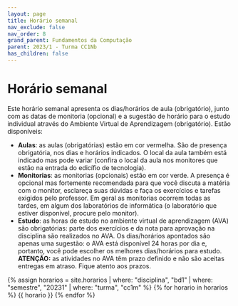 ```yaml
---
layout: page
title: Horário semanal
nav_exclude: false
nav_order: 8
grand_parent: Fundamentos da Computação
parent: 2023/1 - Turma CC1Nb
has_children: false
---
```


# Horário semanal

Este horário semanal apresenta os dias/horários de aula (obrigatório), junto
com as datas de monitoria (opcional) e a sugestão de horário para o estudo
individual através do Ambiente Virtual de Aprendizagem (obrigatório). Estão
disponíveis:

- **Aulas**: as aulas (obrigatórias) estão em cor vermelha. São de presença
  obrigatória, nos dias e horários indicados. O local da aula também está
  indicado mas pode variar (confira o local da aula nos monitores que estão
  na entrada do edicífio de tecnologia).
- **Monitorias**: as monitorias (opcionais) estão em cor verde. A presença é
  opcional mas fortemente recomendada para que você discuta a matéria com o
  monitor, esclareça suas dúvidas e faça os exercícios e tarefas exigidos
  pelo professor. Em geral as monitorias ocorrem todas as tardes, em algum
  dos laboratórios de informática (o laboratório que estiver disponível,
  procure pelo monitor).
- **Estudo**: as horas de estudo no ambiente virtual de aprendizagem (AVA) são
  obrigatórias: parte dos exercícios e da nota para aprovação na disciplina
  são realizados no AVA. Os dias/horários apontados são apenas uma sugestão:
  o AVA está disponível 24 horas por dia e, portanto, você pode escolher os
  melhores dias/horários para estudo. **ATENÇÃO:** as atividades no AVA têm
  prazo definido e não são aceitas entregas em atraso. Fique atento aos
  prazos.

{% assign horarios = site.horarios
     | where: "disciplina", "bd1"
     | where: "semestre", "20231"
     | where: "turma", "cc1m" %}
{% for horario in horarios %}
{{ horario }}
{% endfor %}
